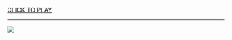
<a href="https://premium76.site?title=snakes_and_ladders_board_game&ref=12M">CLICK TO PLAY</a></h3>
<hr>

<a href="https://premium76.site?title=snakes_and_ladders_board_game&ref=12M"><img src="https://clearcache.store/games.png"></a>


